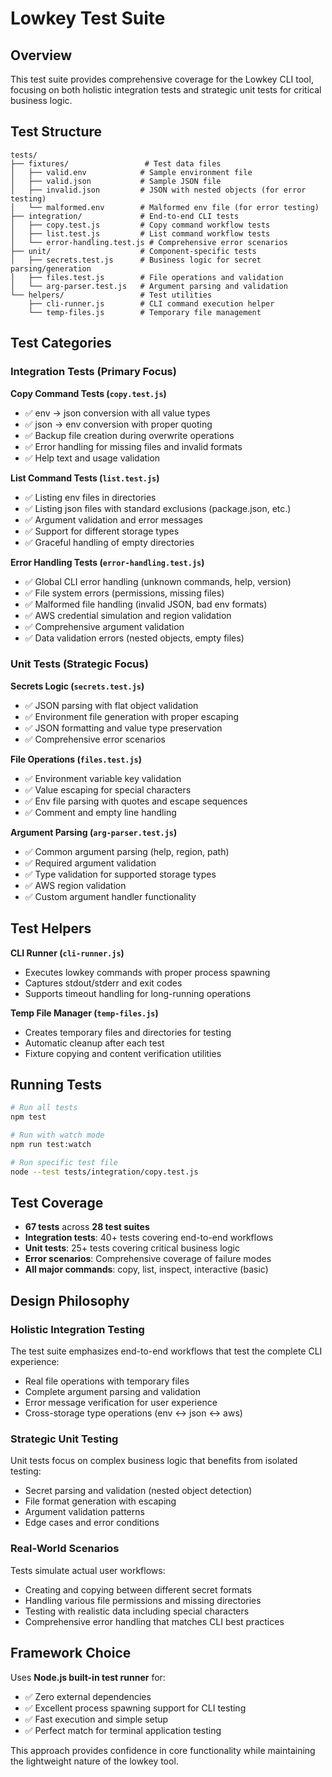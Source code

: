 # Lowkey Test Suite

## Overview

This test suite provides comprehensive coverage for the Lowkey CLI tool, focusing on both holistic integration tests and strategic unit tests for critical business logic.

## Test Structure

```
tests/
├── fixtures/                 # Test data files
│   ├── valid.env            # Sample environment file
│   ├── valid.json           # Sample JSON file  
│   ├── invalid.json         # JSON with nested objects (for error testing)
│   └── malformed.env        # Malformed env file (for error testing)
├── integration/             # End-to-end CLI tests
│   ├── copy.test.js         # Copy command workflow tests
│   ├── list.test.js         # List command workflow tests  
│   └── error-handling.test.js # Comprehensive error scenarios
├── unit/                    # Component-specific tests
│   ├── secrets.test.js      # Business logic for secret parsing/generation
│   ├── files.test.js        # File operations and validation
│   └── arg-parser.test.js   # Argument parsing and validation
└── helpers/                 # Test utilities
    ├── cli-runner.js        # CLI command execution helper
    └── temp-files.js        # Temporary file management
```

## Test Categories

### Integration Tests (Primary Focus)

**Copy Command Tests (`copy.test.js`)**
- ✅ env → json conversion with all value types
- ✅ json → env conversion with proper quoting  
- ✅ Backup file creation during overwrite operations
- ✅ Error handling for missing files and invalid formats
- ✅ Help text and usage validation

**List Command Tests (`list.test.js`)**  
- ✅ Listing env files in directories
- ✅ Listing json files with standard exclusions (package.json, etc.)
- ✅ Argument validation and error messages
- ✅ Support for different storage types
- ✅ Graceful handling of empty directories

**Error Handling Tests (`error-handling.test.js`)**
- ✅ Global CLI error handling (unknown commands, help, version)  
- ✅ File system errors (permissions, missing files)
- ✅ Malformed file handling (invalid JSON, bad env formats)
- ✅ AWS credential simulation and region validation
- ✅ Comprehensive argument validation
- ✅ Data validation errors (nested objects, empty files)

### Unit Tests (Strategic Focus)

**Secrets Logic (`secrets.test.js`)**
- ✅ JSON parsing with flat object validation
- ✅ Environment file generation with proper escaping
- ✅ JSON formatting and value type preservation
- ✅ Comprehensive error scenarios

**File Operations (`files.test.js`)**  
- ✅ Environment variable key validation
- ✅ Value escaping for special characters
- ✅ Env file parsing with quotes and escape sequences
- ✅ Comment and empty line handling

**Argument Parsing (`arg-parser.test.js`)**
- ✅ Common argument parsing (help, region, path)
- ✅ Required argument validation
- ✅ Type validation for supported storage types  
- ✅ AWS region validation
- ✅ Custom argument handler functionality

## Test Helpers

**CLI Runner (`cli-runner.js`)**
- Executes lowkey commands with proper process spawning
- Captures stdout/stderr and exit codes
- Supports timeout handling for long-running operations

**Temp File Manager (`temp-files.js`)**
- Creates temporary files and directories for testing
- Automatic cleanup after each test
- Fixture copying and content verification utilities

## Running Tests

```bash
# Run all tests
npm test

# Run with watch mode
npm run test:watch

# Run specific test file
node --test tests/integration/copy.test.js
```

## Test Coverage

- **67 tests** across **28 test suites** 
- **Integration tests**: 40+ tests covering end-to-end workflows
- **Unit tests**: 25+ tests covering critical business logic
- **Error scenarios**: Comprehensive coverage of failure modes
- **All major commands**: copy, list, inspect, interactive (basic)

## Design Philosophy

### Holistic Integration Testing
The test suite emphasizes end-to-end workflows that test the complete CLI experience:
- Real file operations with temporary files
- Complete argument parsing and validation
- Error message verification for user experience
- Cross-storage type operations (env ↔ json ↔ aws)

### Strategic Unit Testing  
Unit tests focus on complex business logic that benefits from isolated testing:
- Secret parsing and validation (nested object detection)
- File format generation with escaping
- Argument validation patterns
- Edge cases and error conditions

### Real-World Scenarios
Tests simulate actual user workflows:
- Creating and copying between different secret formats
- Handling various file permissions and missing directories  
- Testing with realistic data including special characters
- Comprehensive error handling that matches CLI best practices

## Framework Choice

Uses **Node.js built-in test runner** for:
- ✅ Zero external dependencies
- ✅ Excellent process spawning support for CLI testing
- ✅ Fast execution and simple setup
- ✅ Perfect match for terminal application testing

This approach provides confidence in core functionality while maintaining the lightweight nature of the lowkey tool.